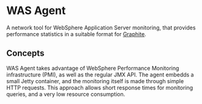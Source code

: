 WAS Agent
=========

A network tool for WebSphere Application Server monitoring, that provides performance statistics in a suitable format for
[Graphite][graphite].

Concepts
--------

WAS Agent takes advantage of WebSphere Performance Monitoring infrastructure (PMI), as well as the regular JMX API.
The agent embedds a small Jetty container, and the monitoring itself is made through simple HTTP requests. This approach 
allows short response times for monitoring queries, and a very low resource consumption.

[graphite]: http://graphite.wikidot.com
